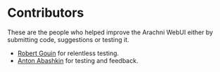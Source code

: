 # Contributors

These are the people who helped improve the Arachni WebUI either by submitting
code, suggestions or testing it.

- [Robert Gouin](mailto:rgouin@webmaxdb.com) for relentless testing.
- [Anton Abashkin](mailto:abashkin.anton@gmail.com) for testing and feedback.
